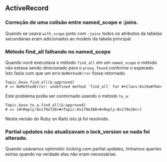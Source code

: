 ## ActiveRecord

### Correção de uma colisão entre named\_scope e :joins.

Quando se usava `with_scope` junto com `:joins` todos os atributos da tabelas secundárias eram adicionados ao modelo da tabela principal.

### Método find\_all falhando no named\_scope

Quando você executava o método `find_all` em um `named_scope` o método não estava sendo direcionado para o `proxy_found` conforme o esperado. Isto fazia com que um erro `NoMethodError` fosse retornado.

	Topic.base.find_all(&:approved)
	# => NoMethodError: undefined method `find_all' for #<Class:0x19a0fb4>

Este problema podia ser contornado usando o método `to_a`:

	Topic.base.to_a.find_all(&:approved)
	# => [#<Reply:0x179e720>#<Topic:0x179e388>#<Reply:0x179e20c>]

Nesta versão do Ruby on Rails isto já foi resolvido.

### Partial updates não atualizavam o lock\_version se nada foi alterado.

Quando usávamos optimistic locking com partial updates, tínhamos queries extras quando na verdade elas não eram necessárias.
